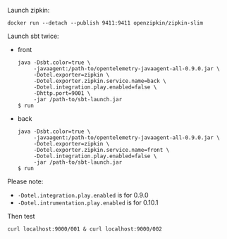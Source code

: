 Launch zipkin:

```
docker run --detach --publish 9411:9411 openzipkin/zipkin-slim
```

Launch sbt twice:

 - front
   ```
   java -Dsbt.color=true \
        -javaagent:/path-to/opentelemetry-javaagent-all-0.9.0.jar \
        -Dotel.exporter=zipkin \
        -Dotel.exporter.zipkin.service.name=back \
        -Dotel.integration.play.enabled=false \
        -Dhttp.port=9001 \
        -jar /path-to/sbt-launch.jar
   $ run
   ```

 - back
   ```
   java -Dsbt.color=true \
        -javaagent:/path-to/opentelemetry-javaagent-all-0.9.0.jar \
        -Dotel.exporter=zipkin \
        -Dotel.exporter.zipkin.service.name=front \
        -Dotel.integration.play.enabled=false \
        -jar /path-to/sbt-launch.jar
   $ run
   ```

Please note:
 - `-Dotel.integration.play.enabled` is for 0.9.0
 - `-Dotel.intrumentation.play.enabled` is for 0.10.1

Then test

```shell script
curl localhost:9000/001 & curl localhost:9000/002
```
